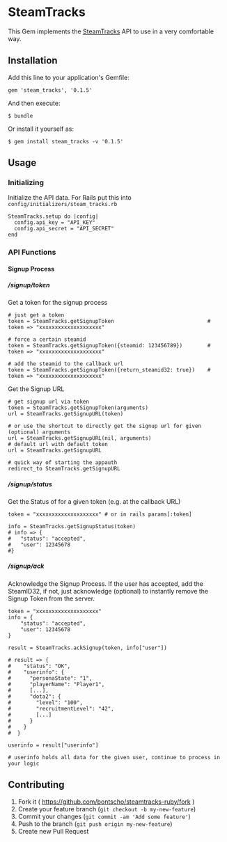 # SteamTracks

This Gem implements the [SteamTracks](https://steamtracks.com) API to use in a very comfortable way.

## Installation

Add this line to your application's Gemfile:

    gem 'steam_tracks', '0.1.5'

And then execute:

    $ bundle

Or install it yourself as:

    $ gem install steam_tracks -v '0.1.5'

## Usage

### Initializing

Initialize the API data. For Rails put this into `config/initializers/steam_tracks.rb`

    SteamTracks.setup do |config|
      config.api_key = "API_KEY"
      config.api_secret = "API_SECRET"
    end

### API Functions

#### Signup Process

##### /signup/token

Get a token for the signup process

    # just get a token
    token = SteamTracks.getSignupToken                              # token => "xxxxxxxxxxxxxxxxxxxx"

    # force a certain steamid
    token = SteamTracks.getSignupToken({steamid: 123456789})        # token => "xxxxxxxxxxxxxxxxxxxx"

    # add the steamid to the callback url
    token = SteamTracks.getSignupToken({return_steamid32: true})    # token => "xxxxxxxxxxxxxxxxxxxx"


Get the Signup URL

    # get signup url via token
    token = SteamTracks.getSignupToken(arguments)
    url = SteamTracks.getSignupURL(token)

    # or use the shortcut to directly get the signup url for given (optional) arguments
    url = SteamTracks.getSignupURL(nil, arguments)
    # default url with default token
    url = SteamTracks.getSignupURL

    # quick way of starting the appauth
    redirect_to SteamTracks.getSignupURL


##### /signup/status

Get the Status of for a given token (e.g. at the callback URL)

    token = "xxxxxxxxxxxxxxxxxxxx" # or in rails params[:token]

    info = SteamTracks.getSignupStatus(token)
    # info => {
    #   "status": "accepted",
    #   "user": 12345678
    #}

##### /signup/ack

Acknowledge the Signup Process. If the user has accepted, add the SteamID32, if not, just acknowledge (optional) to instantly remove the Signup Token from the server.

    token = "xxxxxxxxxxxxxxxxxxxx"
    info = {
        "status": "accepted",
        "user": 12345678
    }

    result = SteamTracks.ackSignup(token, info["user"])

    # result => {
    #    "status": "OK",
    #    "userinfo": {
    #      "personaState": "1",
    #      "playerName": "Player1",
    #      [...],
    #      "dota2": {
    #        "level": "100",
    #        "recruitmentLevel": "42",
    #        [...]
    #      }
    #    }
    #  }

    userinfo = result["userinfo"]

    # userinfo holds all data for the given user, continue to process in your logic

## Contributing

1. Fork it ( https://github.com/bontscho/steamtracks-ruby/fork )
2. Create your feature branch (`git checkout -b my-new-feature`)
3. Commit your changes (`git commit -am 'Add some feature'`)
4. Push to the branch (`git push origin my-new-feature`)
5. Create new Pull Request
